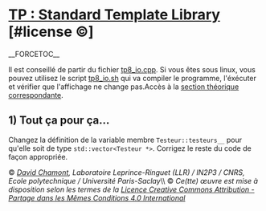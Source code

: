 # [TP : Standard Template Library](README.md) \[\#license ©\]

\_\_FORCETOC\_\_

Il est conseillé de partir du fichier [tp8\_io.cpp](coefs-old/tp8_io.cpp.md). Si vous êtes sous linux, vous pouvez utilisez le script [tp8\_io.sh](coefs-old/tp8_io.sh.md) qui va compiler le programme, l'éxécuter et vérifier que l'affichage ne change pas.Accès à la [section théorique correspondante](ComplementStl.md).

## 1\) Tout ça pour ça...

Changez la définition de la variable membre `Testeur::testeurs__` pour qu'elle soit de type `std::vector<Testeur *>`. Corrigez le reste du code de façon appropriée.

© *[David Chamont](http://llr.in2p3.fr/spip.php?page=view_person&personID=121), Laboratoire Leprince-Ringuet (LLR) / IN2P3 / CNRS, Ecole polytechnique / Université Paris-Saclay*\\\\ © *Ce(tte) œuvre est mise à disposition selon les termes de la [Licence Creative Commons Attribution - Partage dans les Mêmes Conditions 4.0 International](http://creativecommons.org/licenses/by-sa/4.0/)*
